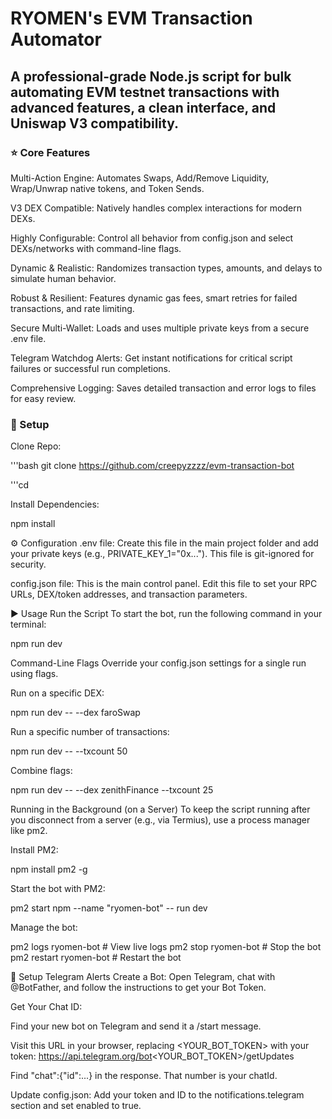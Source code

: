 # RYOMEN's EVM Transaction Automator
## A professional-grade Node.js script for bulk automating EVM testnet transactions with advanced features, a clean interface, and Uniswap V3 compatibility.

### ⭐ Core Features
Multi-Action Engine: Automates Swaps, Add/Remove Liquidity, Wrap/Unwrap native tokens, and Token Sends.

V3 DEX Compatible: Natively handles complex interactions for modern DEXs.

Highly Configurable: Control all behavior from config.json and select DEXs/networks with command-line flags.

Dynamic & Realistic: Randomizes transaction types, amounts, and delays to simulate human behavior.

Robust & Resilient: Features dynamic gas fees, smart retries for failed transactions, and rate limiting.

Secure Multi-Wallet: Loads and uses multiple private keys from a secure .env file.

Telegram Watchdog Alerts: Get instant notifications for critical script failures or successful run completions.

Comprehensive Logging: Saves detailed transaction and error logs to files for easy review.

### 🚀 Setup
Clone Repo:

'''bash
git clone https://github.com/creepyzzzz/evm-transaction-bot

'''cd <your-repo-folder>

Install Dependencies:

npm install

⚙️ Configuration
.env file: Create this file in the main project folder and add your private keys (e.g., PRIVATE_KEY_1="0x..."). This file is git-ignored for security.

config.json file: This is the main control panel. Edit this file to set your RPC URLs, DEX/token addresses, and transaction parameters.

▶️ Usage
Run the Script
To start the bot, run the following command in your terminal:

npm run dev

Command-Line Flags
Override your config.json settings for a single run using flags.

Run on a specific DEX:

npm run dev -- --dex faroSwap

Run a specific number of transactions:

npm run dev -- --txcount 50

Combine flags:

npm run dev -- --dex zenithFinance --txcount 25

Running in the Background (on a Server)
To keep the script running after you disconnect from a server (e.g., via Termius), use a process manager like pm2.

Install PM2:

npm install pm2 -g

Start the bot with PM2:

pm2 start npm --name "ryomen-bot" -- run dev

Manage the bot:

pm2 logs ryomen-bot   # View live logs
pm2 stop ryomen-bot    # Stop the bot
pm2 restart ryomen-bot # Restart the bot

🔔 Setup Telegram Alerts
Create a Bot: Open Telegram, chat with @BotFather, and follow the instructions to get your Bot Token.

Get Your Chat ID:

Find your new bot on Telegram and send it a /start message.

Visit this URL in your browser, replacing <YOUR_BOT_TOKEN> with your token: https://api.telegram.org/bot<YOUR_BOT_TOKEN>/getUpdates

Find "chat":{"id":...} in the response. That number is your chatId.

Update config.json: Add your token and ID to the notifications.telegram section and set enabled to true.
